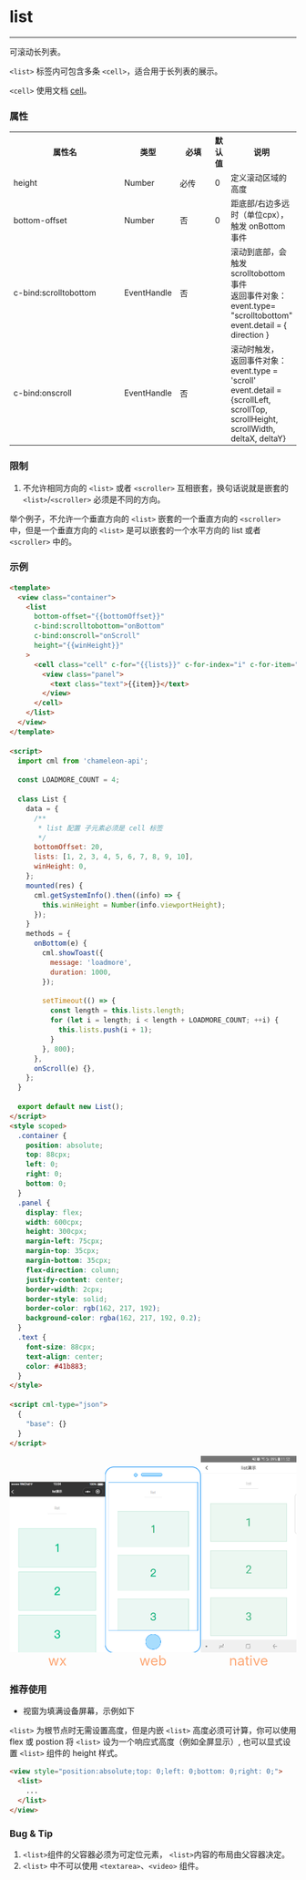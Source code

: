 # list

---

可滚动长列表。

`<list>` 标签内可包含多条 `<cell>`，适合用于长列表的展示。

`<cell>` 使用文档 [cell](/component/base/content/cell.html)。

### 属性

<table>
  <tr>
    <th width="200px">属性名</th>
    <th>类型</th>
    <th width="60px">必填</th>
    <th>默认值</th>
    <th>说明</th>
  </tr>
  <tr>
    <td>height</td>
    <td>Number</td>
    <td>必传</td>
    <td>0</td>
    <td>定义滚动区域的高度</td>
  </tr>
  <tr>
    <td>bottom-offset</td>
    <td>Number</td>
    <td>否</td>
    <td>0</td>
    <td>距底部/右边多远时（单位cpx），触发 onBottom 事件</td>
  </tr>
  <tr>
    <td>c-bind:scrolltobottom</td>
    <td>EventHandle</td>
    <td>否</td>
    <td></td>
    <td>滚动到底部，会触发 scrolltobottom 事件
      <br/>
      返回事件对象：
      <br/>
      event.type= "scrolltobottom"
      <br/>
      event.detail = { direction }
    </td>
  </tr>
  <tr>
    <td>c-bind:onscroll</td>
    <td>EventHandle</td>
    <td>否</td>
    <td></td>
    <td>滚动时触发，
        <br/>
        返回事件对象：
        <br/>
        event.type = 'scroll'
        <br/>
        event.detail = {scrollLeft, scrollTop, scrollHeight, scrollWidth, deltaX, deltaY}
    </td>
  </tr>
</table>

### 限制

1. 不允许相同方向的 `<list>` 或者 `<scroller>` 互相嵌套，换句话说就是嵌套的 `<list>`/`<scroller>` 必须是不同的方向。

举个例子，不允许一个垂直方向的 `<list>` 嵌套的一个垂直方向的 `<scroller>` 中，但是一个垂直方向的 `<list>` 是可以嵌套的一个水平方向的 list 或者 `<scroller>` 中的。

### 示例

```html
<template>
  <view class="container">
    <list
      bottom-offset="{{bottomOffset}}"
      c-bind:scrolltobottom="onBottom"
      c-bind:onscroll="onScroll"
      height="{{winHeight}}"
    >
      <cell class="cell" c-for="{{lists}}" c-for-index="i" c-for-item="item" data-idx="{{i}}">
        <view class="panel">
          <text class="text">{{item}}</text>
        </view>
      </cell>
    </list>
  </view>
</template>

<script>
  import cml from 'chameleon-api';

  const LOADMORE_COUNT = 4;

  class List {
    data = {
      /**
       * list 配置 子元素必须是 cell 标签
       */
      bottomOffset: 20,
      lists: [1, 2, 3, 4, 5, 6, 7, 8, 9, 10],
      winHeight: 0,
    };
    mounted(res) {
      cml.getSystemInfo().then((info) => {
        this.winHeight = Number(info.viewportHeight);
      });
    }
    methods = {
      onBottom(e) {
        cml.showToast({
          message: 'loadmore',
          duration: 1000,
        });

        setTimeout(() => {
          const length = this.lists.length;
          for (let i = length; i < length + LOADMORE_COUNT; ++i) {
            this.lists.push(i + 1);
          }
        }, 800);
      },
      onScroll(e) {},
    };
  }

  export default new List();
</script>
<style scoped>
  .container {
    position: absolute;
    top: 88cpx;
    left: 0;
    right: 0;
    bottom: 0;
  }
  .panel {
    display: flex;
    width: 600cpx;
    height: 300cpx;
    margin-left: 75cpx;
    margin-top: 35cpx;
    margin-bottom: 35cpx;
    flex-direction: column;
    justify-content: center;
    border-width: 2cpx;
    border-style: solid;
    border-color: rgb(162, 217, 192);
    background-color: rgba(162, 217, 192, 0.2);
  }
  .text {
    font-size: 88cpx;
    text-align: center;
    color: #41b883;
  }
</style>

<script cml-type="json">
  {
    "base": {}
  }
</script>
```

<div style="display: flex;flex-direction: row;justify-content: space-around; align-items: flex-end;">
  <div style="display: flex;flex-direction: column;align-items: center;">
    <img src="../assets/list_wx.png" width="200px" height="100%" />
    <text style="color: #fda775;font-size: 24px;">wx</text>
  </div>
  <div style="display: flex;flex-direction: column;align-items: center;">
    <img src="../assets/list_web.png" width="200px" height="100%"/>
    <text style="color: #fda775;font-size: 24px;">web</text>
  </div>
  <div style="display: flex;flex-direction: column;align-items: center;">
    <img src="../assets/list_weex.jpg" width="200px" height="100%"/>
    <text style="color: #fda775;font-size: 24px;">native</text>
  </div>
</div>

### 推荐使用

- 视窗为填满设备屏幕，示例如下

`<list>` 为根节点时无需设置高度，但是内嵌 `<list>` 高度必须可计算，你可以使用 flex 或 postion 将 `<list>` 设为一个响应式高度（例如全屏显示）, 也可以显式设置 `<list>` 组件的 height 样式。

```html
<view style="position:absolute;top: 0;left: 0;bottom: 0;right: 0;">
  <list>
    ...
  </list>
</view>
```

### Bug & Tip

1. `<list>`组件的父容器必须为可定位元素， `<list>`内容的布局由父容器决定。
2. `<list>` 中不可以使用 `<textarea>`、`<video>` 组件。
